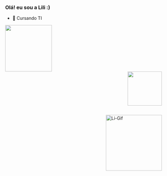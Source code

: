 ### Olá! eu sou a Lili :)

- 🌱 Cursando TI 


<div align="left">
  <a href="https://github.com/LiliiF">
  <img height="150em"src="https://github-readme-stats.vercel.app/api?username=LiliiF&show_icons=true&theme=dracula&include_all_commits=true&count_private=true"/>
    </div>
  <div align="right">
  <img height="110em" src="https://github-readme-stats.vercel.app/api/top-langs/?username=LiliiF&layout=compact&langs_count=7&theme=dracula"/>
  </div>
  
  
  ##

  <img align="right" alt="Li-Gif" width="180px"  src="https://cdn.discordapp.com/attachments/585243177754296341/942468904947703859/gifzin.gif">




